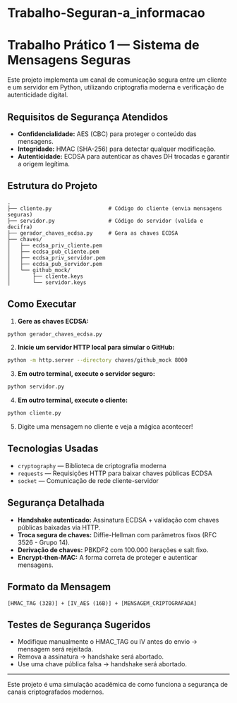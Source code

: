# Trabalho-Seguran-a_informacao
# Trabalho Prático 1 — Sistema de Mensagens Seguras

Este projeto implementa um canal de comunicação segura entre um cliente e um servidor em Python, utilizando criptografia moderna e verificação de autenticidade digital.

## Requisitos de Segurança Atendidos

- **Confidencialidade:** AES (CBC) para proteger o conteúdo das mensagens.
- **Integridade:** HMAC (SHA-256) para detectar qualquer modificação.
- **Autenticidade:** ECDSA para autenticar as chaves DH trocadas e garantir a origem legítima.

## Estrutura do Projeto

```
.
├── cliente.py                  # Código do cliente (envia mensagens seguras)
├── servidor.py                 # Código do servidor (valida e decifra)
├── gerador_chaves_ecdsa.py     # Gera as chaves ECDSA
├── chaves/
│   ├── ecdsa_priv_cliente.pem
│   ├── ecdsa_pub_cliente.pem
│   ├── ecdsa_priv_servidor.pem
│   ├── ecdsa_pub_servidor.pem
│   └── github_mock/
│       ├── cliente.keys
│       └── servidor.keys
```

## Como Executar

1. **Gere as chaves ECDSA:**
```bash
python gerador_chaves_ecdsa.py
```

2. **Inicie um servidor HTTP local para simular o GitHub:**
```bash
python -m http.server --directory chaves/github_mock 8000
```

3. **Em outro terminal, execute o servidor seguro:**
```bash
python servidor.py
```

4. **Em outro terminal, execute o cliente:**
```bash
python cliente.py
```

5. Digite uma mensagem no cliente e veja a mágica acontecer!

## Tecnologias Usadas

- `cryptography` — Biblioteca de criptografia moderna
- `requests` — Requisições HTTP para baixar chaves públicas ECDSA
- `socket` — Comunicação de rede cliente-servidor

## Segurança Detalhada

- **Handshake autenticado:** Assinatura ECDSA + validação com chaves públicas baixadas via HTTP.
- **Troca segura de chaves:** Diffie-Hellman com parâmetros fixos (RFC 3526 - Grupo 14).
- **Derivação de chaves:** PBKDF2 com 100.000 iterações e salt fixo.
- **Encrypt-then-MAC:** A forma correta de proteger e autenticar mensagens.

## Formato da Mensagem

```
[HMAC_TAG (32B)] + [IV_AES (16B)] + [MENSAGEM_CRIPTOGRAFADA]
```

## Testes de Segurança Sugeridos

- Modifique manualmente o HMAC_TAG ou IV antes do envio → mensagem será rejeitada.
- Remova a assinatura → handshake será abortado.
- Use uma chave pública falsa → handshake será abortado.

---

Este projeto é uma simulação acadêmica de como funciona a segurança de canais criptografados modernos.

